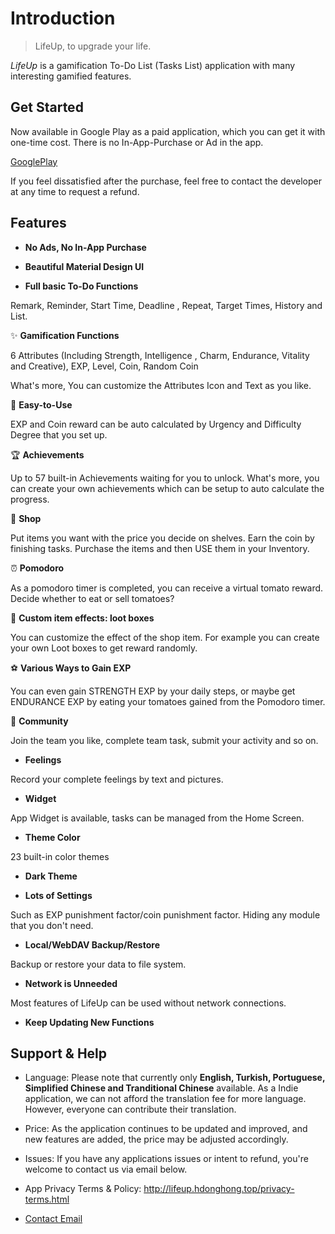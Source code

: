 # Introduction

> LifeUp, to upgrade your life.

*LifeUp* is a gamification To-Do List (Tasks List) application with many interesting gamified features.



## Get Started
Now available in Google Play as a paid application, which you can get it with one-time cost.
There is no In-App-Purchase or Ad in the app.

[GooglePlay](../html/googleplay.html ':include :type=iframe height=120px')

If you feel dissatisfied after the purchase, feel free to contact the developer at any time to request a refund.


## Features

- **No Ads, No In-App Purchase**

- **Beautiful Material Design UI**

- **Full basic To-Do Functions**

Remark, Reminder, Start Time, Deadline , Repeat, Target Times, History and List.

✨ **Gamification Functions**

6 Attributes (Including Strength, Intelligence , Charm, Endurance, Vitality and Creative), EXP, Level, Coin, Random Coin

What's more, You can customize the Attributes Icon and Text as you like.

🎨 **Easy-to-Use**

EXP and Coin reward can be auto calculated by Urgency and Difficulty Degree that you set up.

🏆 **Achievements**

Up to 57 built-in Achievements waiting for you to unlock.
What's more, you can create your own achievements which can be setup to auto calculate the progress.

🎁 **Shop**

Put items you want with the price you decide on shelves. Earn the coin by finishing tasks. Purchase the items and then USE them in your Inventory.

⏰ **Pomodoro**

As a pomodoro timer is completed, you can receive a virtual tomato reward.
Decide whether to eat or sell tomatoes?

🎲 **Custom item effects: loot boxes**

You can customize the effect of the shop item.
For example you can create your own Loot boxes to get reward randomly.

⚽ **Various Ways to Gain EXP**

You can even gain STRENGTH EXP by your daily steps,
or maybe get ENDURANCE EXP by eating your tomatoes gained from the Pomodoro timer.

🤝 **Community**

Join the team you like, complete team task, submit your activity and so on.

- **Feelings**

Record your complete feelings by text and pictures.

- **Widget**

App Widget is available, tasks can be managed from the Home Screen.

- **Theme Color**

23 built-in color themes

- **Dark Theme**

- **Lots of Settings**

Such as EXP punishment factor/coin punishment factor.
Hiding any module that you don't need.

- **Local/WebDAV Backup/Restore**

Backup or restore your data to file system.

- **Network is Unneeded**

Most features of LifeUp can be used without network connections.

- **Keep Updating New Functions**


## Support & Help

- Language: Please note that currently only **English, Turkish, Portuguese, Simplified Chinese and Tranditional Chinese** available. 
As a Indie application, we can not afford the translation fee for more language. 
However, everyone can contribute their translation.

- Price: As the application continues to be updated and improved, and new features are added, the price may be adjusted accordingly. 

- Issues: If you have any applications issues or intent to refund, you're welcome to contact us via email below.

- App Privacy Terms & Policy: http://lifeup.hdonghong.top/privacy-terms.html

- [Contact Email](mailto:kei.ayagi@gmail.com;im.hdonghong@gmail.com)

